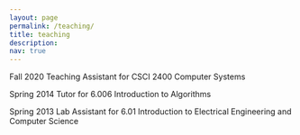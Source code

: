 ```yaml
---
layout: page
permalink: /teaching/
title: teaching
description:
nav: true
---
```


<p>Fall 2020 Teaching Assistant for CSCI 2400 Computer Systems</p>
<p>Spring 2014 Tutor for 6.006 Introduction to Algorithms</p>
<p>Spring 2013 Lab Assistant for 6.01 Introduction to Electrical Engineering and Computer Science</p>
